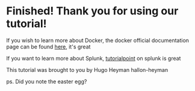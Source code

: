# Finished! Thank you for using our tutorial!

If you wish to learn more about Docker, the docker official documentation page can be found [here](https://docs.docker.com/), it's great

If you want to learn more about Splunk, [tutorialpoint](https://www.tutorialspoint.com/splunk/splunk_environment.htm) on splunk is great

This tutorial was brought to you by Hugo Heyman hallon-heyman

ps. Did you note the easter egg?
